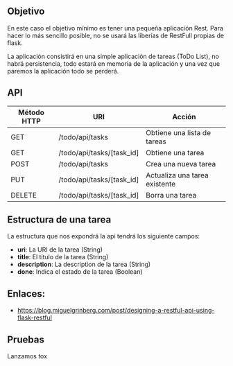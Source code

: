 ## Objetivo

En este caso el objetivo mínimo es tener una pequeña aplicación Rest. Para hacer lo más sencillo posible, no se usará las liberías de RestFull propias de flask.

La aplicación consistirá en una simple aplicación de tareas (ToDo List), no habrá persistencia, todo estará en memoria de la aplicación y una vez que paremos la aplicación todo se perderá.

## API

| Método HTTP | URI                       | Acción                        |
|-------------|---------------------------|-------------------------------|
|     GET     | /todo/api/tasks           | Obtiene una lista de tareas   |
|     GET     | /todo/api/tasks/[task_id] | Obtiene una tarea             |
|    POST     | /todo/api/tasks           | Crea una nueva tarea          | 
|     PUT     | /todo/api/tasks/[task_id] | Actualiza una tarea existente | 
|   DELETE    | /todo/api/tasks/[task_id] | Borra una tarea               |

## Estructura de una tarea

La estructura que nos expondrá la api tendrá los siguiente campos:

* **uri**: La URI de la tarea (String)
* **title**: El título de la tarea (String)
* **description**: La description de la tarea (String)
* **done**: Indica el estado de la tarea (Boolean)

## Enlaces:

 * https://blog.miguelgrinberg.com/post/designing-a-restful-api-using-flask-restful 

## Pruebas

Lanzamos tox
